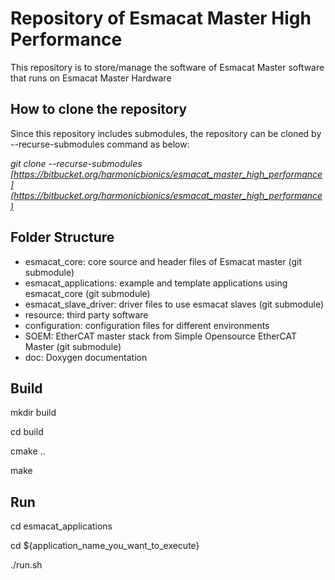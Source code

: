 # Repository of Esmacat Master High Performance

This repository is to store/manage the software of Esmacat Master software that runs on Esmacat Master Hardware

## How to clone the repository

Since this repository includes submodules, the repository can be cloned by --recurse-submodules command as below:

_git clone --recurse-submodules  [https://bitbucket.org/harmonicbionics/esmacat_master_high_performance](https://bitbucket.org/harmonicbionics/esmacat_master_high_performance)_


## Folder Structure
 - esmacat_core: core source and header files of Esmacat master (git submodule)
 - esmacat_applications: example and template applications using esmacat_core (git submodule)
 - esmacat_slave_driver: driver files to use esmacat slaves (git submodule)
- resource: third party software
- configuration: configuration files for different environments
- SOEM: EtherCAT master stack from Simple Opensource EtherCAT Master (git submodule)
- doc: Doxygen documentation

## Build

mkdir build

cd build

cmake ..

make

## Run
cd esmacat_applications

cd ${application_name_you_want_to_execute}

./run.sh
